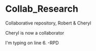 # Collab_Research
Collaborative repository, Robert &amp; Cheryl

Cheryl is now a collaborator

I'm typing on line 6. -RPD
